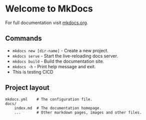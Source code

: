 # Welcome to MkDocs

For full documentation visit [mkdocs.org](https://www.mkdocs.org).

## Commands

* `mkdocs new [dir-name]` - Create a new project.
* `mkdocs serve` - Start the live-reloading docs server.
* `mkdocs build` - Build the documentation site.
* `mkdocs -h` - Print help message and exit.
* This is testing CICD

## Project layout

    mkdocs.yml    # The configuration file.
    docs/
        index.md  # The documentation homepage.
        ...       # Other markdown pages, images and other files.
